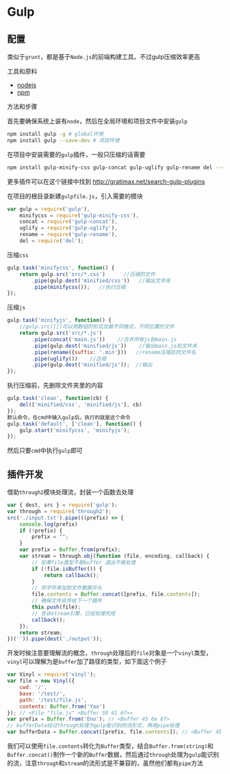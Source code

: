 # Gulp

## 配置

类似于`grunt`，都是基于`Node.js`的前端构建工具。不过gulp压缩效率更高

工具和原料

- [nodejs](http://nodejs.cn/)
- [npm](https://www.npmjs.com/)

方法和步骤

首先要确保系统上装有`node`，然后在全局环境和项目文件中安装`gulp`
```bash
npm install gulp -g # global环境
npm install gulp --save-dev # 项目环境
```
在项目中安装需要的`gulp`插件，一般只压缩的话需要
```bash
npm install gulp-minify-css gulp-concat gulp-uglify gulp-rename del --save-dev
```
更多插件可以在这个链接中找到 http://gratimax.net/search-gulp-plugins

在项目的根目录新建`gulpfile.js`，引入需要的模块

```js
var gulp = require('gulp'),
    minifycss = require('gulp-minify-css'),
    concat = require('gulp-concat'),
    uglify = require('gulp-uglify'),
    rename = require('gulp-rename'),
    del = require('del');
```
压缩`css`
```js
gulp.task('minifycss', function() {
    return gulp.src('src/*.css')      //压缩的文件
        .pipe(gulp.dest('minified/css'))   //输出文件夹
        .pipe(minifycss());   //执行压缩
});
```
压缩`js`
```js
gulp.task('minifyjs', function() {
    //gulp.src([])可以用数组的形式加载不同格式，不同位置的文件
    return gulp.src('src/*.js')
        .pipe(concat('main.js'))    //合并所有js到main.js
        .pipe(gulp.dest('minified/js'))    //输出main.js到文件夹
        .pipe(rename({suffix: '.min'}))   //rename压缩后的文件名
        .pipe(uglify())    //压缩
        .pipe(gulp.dest('minified/js'));  //输出
});
```

执行压缩前，先删除文件夹里的内容
```js
gulp.task('clean', function(cb) {
    del(['minified/css', 'minified/js'], cb)
});
默认命令，在cmd中输入gulp后，执行的就是这个命令
gulp.task('default', ['clean'], function() {
    gulp.start('minifycss', 'minifyjs');
});
```

然后只要`cmd`中执行`gulp`即可

## 插件开发

借助`through2`模块处理流，封装一个函数去处理
```js
var { dest, src } = require('gulp');
var through = require('through2');
src('./input.txt').pipe(((prefix) => {
    console.log(prefix)
    if (!prefix) {
        prefix = "";
    }
    var prefix = Buffer.from(prefix);
    var stream = through.obj(function (file, encoding, callback) {
        // 如果file类型不是buffer 退出不做处理
        if (!file.isBuffer()) {
            return callback();
        }
        // 将字符串加到文件数据开头
        file.contents = Buffer.concat([prefix, file.contents]);
        // 确保文件会传给下一个插件
        this.push(file);
        // 告诉stream引擎，已经处理完成
        callback();
    });
    return stream;
})('')).pipe(dest('./output'));
```
开发时候注意要理解流的概念，`through`处理后的`file`对象是一个`vinyl`类型，`vinyl`可以理解为是`buffer`加了路径的类型，如下面这个例子
```js
var Vinyl = require('vinyl');
var file = new Vinyl({
    cwd: '/',
    base: '/test/',
    path: '/test/file.js',
    contents: Buffer.from('Yao')
}); // <File "file.js" <Buffer 59 61 6f>>
var prefix = Buffer.from('Eno'); // <Buffer 45 6e 6f>
// bufferData经过through处理为gulp能识别的流形式，再用pipe处理
var bufferData = Buffer.concat([prefix, file.contents]); // <Buffer 45 6e 6f 59 61 6f>
```
我们可以使用`file.contents`转化为`Buffer`类型，结合`Buffer.from(string)`和`Buffer.concat()`制作一个新的`Buffer`数据，然后通过`through`处理为`gulp`能识别的流，注意`through`和`stream`的流形式是不兼容的，虽然他们都有`pipe`方法
